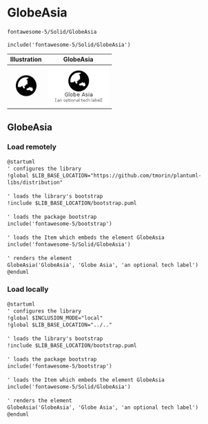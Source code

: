 # GlobeAsia


```text
fontawesome-5/Solid/GlobeAsia
```

```text
include('fontawesome-5/Solid/GlobeAsia')
```



| Illustration | GlobeAsia |
| :---: | :---: |
| ![illustration for Illustration](../../fontawesome-5/Solid/GlobeAsia.png) | ![illustration for GlobeAsia](../../fontawesome-5/Solid/GlobeAsia.Local.png) |




## GlobeAsia

### Load remotely
```plantuml
@startuml
' configures the library
!global $LIB_BASE_LOCATION="https://github.com/tmorin/plantuml-libs/distribution"

' loads the library's bootstrap
!include $LIB_BASE_LOCATION/bootstrap.puml

' loads the package bootstrap
include('fontawesome-5/bootstrap')

' loads the Item which embeds the element GlobeAsia
include('fontawesome-5/Solid/GlobeAsia')

' renders the element
GlobeAsia('GlobeAsia', 'Globe Asia', 'an optional tech label')
@enduml
```

### Load locally
```plantuml
@startuml
' configures the library
!global $INCLUSION_MODE="local"
!global $LIB_BASE_LOCATION="../.."

' loads the library's bootstrap
!include $LIB_BASE_LOCATION/bootstrap.puml

' loads the package bootstrap
include('fontawesome-5/bootstrap')

' loads the Item which embeds the element GlobeAsia
include('fontawesome-5/Solid/GlobeAsia')

' renders the element
GlobeAsia('GlobeAsia', 'Globe Asia', 'an optional tech label')
@enduml
```

